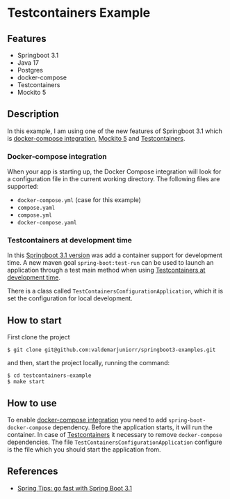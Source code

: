 # Testcontainers Example

## Features

- Springboot 3.1
- Java 17
- Postgres
- docker-compose
- Testcontainers
- Mockito 5

## Description

In this example, I am using one of the new features of Springboot 3.1 which is
[docker-compose integration](https://github.com/spring-projects/spring-boot/wiki/Spring-Boot-3.1-Release-Notes#testcontainers), [Mockito 5](https://github.com/spring-projects/spring-boot/wiki/Spring-Boot-3.1-Release-Notes#mockito-5)
and [Testcontainers](https://github.com/spring-projects/spring-boot/wiki/Spring-Boot-3.1-Release-Notes#testcontainers).

### Docker-compose integration

When your app is starting up, the Docker Compose integration will look for a configuration file in the current working directory. The following files are supported:

- `docker-compose.yml` (case for this example)
- `compose.yaml`
- `compose.yml`
- `docker-compose.yaml`

### Testcontainers at development time

In this [Springboot 3.1 version](https://github.com/spring-projects/spring-boot/wiki/Spring-Boot-3.1-Release-Notes) was add a container support for development time.
A new maven goal `spring-boot:test-run` can be used to launch an application through a test main method when using [Testcontainers at development time](https://docs.spring.io/spring-boot/docs/3.1.0/reference/html/features.html#features.testing.testcontainers.at-development-time).

There is a class called `TestContainersConfigurationApplication`, which it is set the configuration for local development.

## How to start

First clone the project

```
$ git clone git@github.com:valdemarjuniorr/springboot3-examples.git
```

and then, start the project locally, running the command:

```
$ cd testcontainers-example
$ make start
```

## How to use
To enable [docker-compose integration](https://github.com/spring-projects/spring-boot/wiki/Spring-Boot-3.1-Release-Notes#testcontainers) you need to add `spring-boot-docker-compose` dependency. Before the application starts, it will run the container.
In case of [Testcontainers](https://github.com/spring-projects/spring-boot/wiki/Spring-Boot-3.1-Release-Notes#testcontainers) it necessary to remove `docker-compose` dependencies. The file `TestContainersConfigurationApplication` configure is the file which you should start the application from.

## References

- [Spring Tips: go fast with Spring Boot 3.1](https://www.youtube.com/watch?v=ykEK2xuJrN8)
